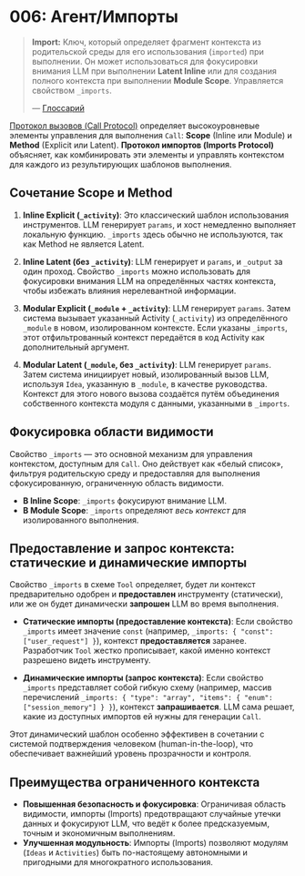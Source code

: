 # 006: Агент/Импорты

> **Import:** Ключ, который определяет фрагмент контекста из родительской среды для его использования (`imported`) при выполнении. Он может использоваться для фокусировки внимания LLM при выполнении **Latent Inline** или для создания полного контекста при выполнении **Module Scope**. Управляется свойством `_imports`.
>
> — [Глоссарий](./000_glossary.md)

[Протокол вызовов (Call Protocol)](./003_agent_call.md) определяет высокоуровневые элементы управления для выполнения `Call`: **Scope** (Inline или Module) и **Method** (Explicit или Latent). **Протокол импортов (Imports Protocol)** объясняет, как комбинировать эти элементы и управлять контекстом для каждого из результирующих шаблонов выполнения.

## Сочетание Scope и Method

1.  **Inline Explicit (`_activity`)**: Это классический шаблон использования инструментов. LLM генерирует `params`, и хост немедленно выполняет локальную функцию. `_imports` здесь обычно не используются, так как Method не является Latent.

2.  **Inline Latent (без `_activity`)**: LLM генерирует и `params`, и `_output` за один проход. Свойство `_imports` можно использовать для фокусировки внимания LLM на определённых частях контекста, чтобы избежать влияния нерелевантной информации.

3.  **Modular Explicit (`_module` + `_activity`)**: LLM генерирует `params`. Затем система вызывает указанный Activity (`_activity`) из определённого `_module` в новом, изолированном контексте. Если указаны `_imports`, этот отфильтрованный контекст передаётся в код Activity как дополнительный аргумент.

4.  **Modular Latent (`_module`, без `_activity`)**: LLM генерирует `params`. Затем система инициирует новый, изолированный вызов LLM, используя `Idea`, указанную в `_module`, в качестве руководства. Контекст для этого нового вызова создаётся путём объединения собственного контекста модуля с данными, указанными в `_imports`.

## Фокусировка области видимости

Свойство `_imports` — это основной механизм для управления контекстом, доступным для `Call`. Оно действует как «белый список», фильтруя родительскую среду и предоставляя для выполнения сфокусированную, ограниченную область видимости.

- **В Inline Scope**: `_imports` фокусируют внимание LLM.
- **В Module Scope**: `_imports` определяют _весь контекст_ для изолированного выполнения.

## Предоставление и запрос контекста: статические и динамические импорты

Свойство `_imports` в схеме `Tool` определяет, будет ли контекст предварительно одобрен и **предоставлен** инструменту (статически), или же он будет динамически **запрошен** LLM во время выполнения.

- **Статические импорты (предоставление контекста)**: Если свойство `_imports` имеет значение `const` (например, `_imports: { "const": ["user_request"] }`), контекст **предоставляется** заранее. Разработчик `Tool` жестко прописывает, какой именно контекст разрешено видеть инструменту.

- **Динамические импорты (запрос контекста)**: Если свойство `_imports` представляет собой гибкую схему (например, массив перечислений `_imports: { "type": "array", "items": { "enum": ["session_memory"] } }`), контекст **запрашивается**. LLM сама решает, какие из доступных импортов ей нужны для генерации `Call`.

Этот динамический шаблон особенно эффективен в сочетании с системой подтверждения человеком (human-in-the-loop), что обеспечивает важнейший уровень прозрачности и контроля.

## Преимущества ограниченного контекста

- **Повышенная безопасность и фокусировка**: Ограничивая область видимости, импорты (Imports) предотвращают случайные утечки данных и фокусируют LLM, что ведёт к более предсказуемым, точным и экономичным выполнениям.
- **Улучшенная модульность**: Импорты (Imports) позволяют модулям (`Ideas` и `Activities`) быть по-настоящему автономными и пригодными для многократного использования.